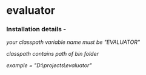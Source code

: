 evaluator
=========

### Installation details -

*your classpath variable name must be "EVALUATOR"*

*classpath contains path of bin folder*

*example = "D:\projects\evaluator"*
